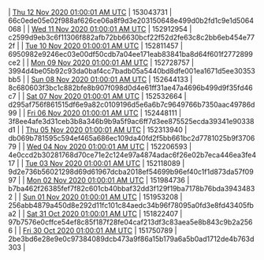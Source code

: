 | [Thu 12 Nov 2020 01:00:01 AM UTC]() | 153043731 | 66c0ede05e02f988af626ce06a8f9d3e203150648e499d0b2fd1c9e1d5064068 | 
| [Wed 11 Nov 2020 01:00:01 AM UTC]() | 152912954 | c2599d9eb3c6f11306f882afb72bb6630bcf22f52d2fe63c8c2bb6eb454e772f | 
| [Tue 10 Nov 2020 01:00:01 AM UTC]() | 152811457 | 6950982e9246ec03e00df50cdb7a04ee171eab83841ba8d64f601f2772899ce2 | 
| [Mon 09 Nov 2020 01:00:01 AM UTC]() | 152728757 | 3994d4be05b92c93da0baf4cc7badb05a5440bd8dfe001ea1671d5ee30353bb5 | 
| [Sun 08 Nov 2020 01:00:01 AM UTC]() | 152644133 | 8c680603f3bc1c882bfe8b907f098d0d4e61ff31ae47a4696b499d9f35fd46c7 | 
| [Sat 07 Nov 2020 01:00:01 AM UTC]() | 152532664 | d295af756f861515df6e9a82c0109196d5e6a6b7c9649766b7350aac49786d99 | 
| [Fri 06 Nov 2020 01:00:01 AM UTC]() | 152448111 | 3f8ee4afe3d31ceb3b8a346b9b9a5f9ac6ff7d3ee875525ecda39341e90338d1 | 
| [Thu 05 Nov 2020 01:00:01 AM UTC]() | 152313940 | db069b781595c594ef465a686ec109da40fd2f5bb661bc2d7781025b9f370679 | 
| [Wed 04 Nov 2020 01:00:01 AM UTC]() | 152206593 | 4e0ccd2b30281768d70ce71e2c124e97a4874adac6f26e02b7eca446ea3fe417 | 
| [Tue 03 Nov 2020 01:00:01 AM UTC]() | 152118089 | 9d2e736b56021298d69d61967dcba2018ef54699b96ef40c1f1d873da57f0997 | 
| [Mon 02 Nov 2020 01:00:01 AM UTC]() | 151984736 | b7ba462f26385fef7f82c601cb40bbaf32dd3f129f19ba7178b76bda39434832 | 
| [Sun 01 Nov 2020 01:00:01 AM UTC]() | 151953208 | 256abb4879a450d8e292d11fc101c84aedc34b96f78095a0fd3e8fd43405fba2 | 
| [Sat 31 Oct 2020 01:00:01 AM UTC]() | 151822407 | 97b7576e0cffce54ef8c85f187f28fe04caf213df3c83aea5e8b843c9b2a2566 | 
| [Fri 30 Oct 2020 01:00:01 AM UTC]() | 151750789 | 2be3bd6e28e9e0c97384089dcb473a9f86a15b179a6a5b0ad1712de4b763d303 | 
